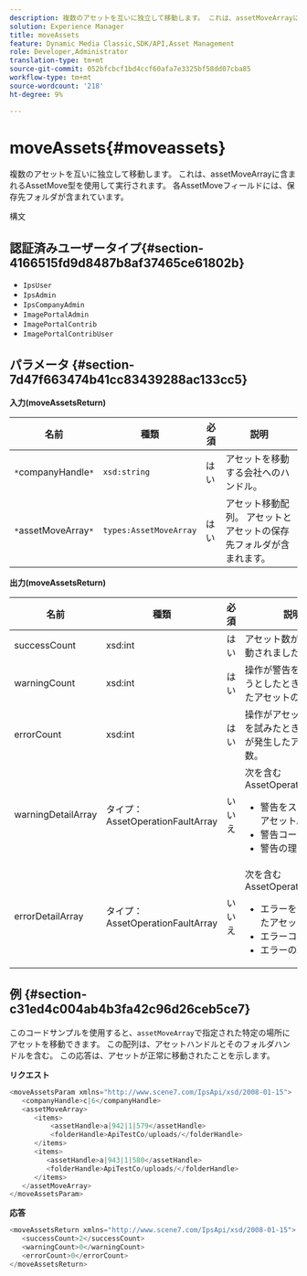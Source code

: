 ```yaml
---
description: 複数のアセットを互いに独立して移動します。 これは、assetMoveArrayに含まれるAssetMove型を使用して実行されます。 各AssetMoveフィールドには、保存先フォルダが含まれています。
solution: Experience Manager
title: moveAssets
feature: Dynamic Media Classic,SDK/API,Asset Management
role: Developer,Administrator
translation-type: tm+mt
source-git-commit: 052bfcbcf1bd4ccf60afa7e3325bf58dd07cba85
workflow-type: tm+mt
source-wordcount: '218'
ht-degree: 9%

---
```



# moveAssets{#moveassets}

複数のアセットを互いに独立して移動します。 これは、assetMoveArrayに含まれるAssetMove型を使用して実行されます。 各AssetMoveフィールドには、保存先フォルダが含まれています。

構文

## 認証済みユーザータイプ{#section-4166515fd9d8487b8af37465ce61802b}

* `IpsUser`
* `IpsAdmin`
* `IpsCompanyAdmin`
* `ImagePortalAdmin`
* `ImagePortalContrib`
* `ImagePortalContribUser`

## パラメータ {#section-7d47f663474b41cc83439288ac133cc5}

**入力(moveAssetsReturn)**

| 名前 | 種類 | 必須 | 説明 |
|---|---|---|---|
| `*`companyHandle`*` | `xsd:string` | はい | アセットを移動する会社へのハンドル。 |
| `*`assetMoveArray`*` | `types:AssetMoveArray` | はい | アセット移動配列。 アセットとアセットの保存先フォルダが含まれます。 |

**出力(moveAssetsReturn)**

<table id="table_FD902FAB4F98413C8A051270ADD7D9C7"> 
 <thead> 
  <tr> 
   <th colname="col1" class="entry"> 名前 </th> 
   <th colname="col2" class="entry"> 種類 </th> 
   <th colname="col3" class="entry"> 必須 </th> 
   <th colname="col4" class="entry"> 説明 </th> 
  </tr> 
 </thead>
 <tbody> 
  <tr> 
   <td colname="col1"> <span class="codeph"> <span class="varname"> successCount</span> </span> </td> 
   <td colname="col2"> <span class="codeph"> xsd:int</span> </td> 
   <td colname="col3"> はい </td> 
   <td colname="col4"> アセット数が正常に移動されました。 </td> 
  </tr> 
  <tr> 
   <td colname="col1"> <span class="codeph"> <span class="varname"> warningCount</span> </span> </td> 
   <td colname="col2"> <span class="codeph"> xsd:int</span> </td> 
   <td colname="col3"> はい </td> 
   <td colname="col4"> 操作が警告を移動しようとしたときに生成したアセットの数です。 </td> 
  </tr> 
  <tr> 
   <td colname="col1"> <span class="codeph"> <span class="varname"> errorCount</span> </span> </td> 
   <td colname="col2"> <span class="codeph"> xsd:int</span> </td> 
   <td colname="col3"> はい </td> 
   <td colname="col4"> 操作がアセットの移動を試みたときにエラーが発生したアセットの数。 </td> 
  </tr> 
  <tr> 
   <td colname="col1"> <span class="codeph"> <span class="varname"> warningDetailArray</span> </span> </td> 
   <td colname="col2"> <span class="codeph"> タイプ：AssetOperationFaultArray</span> </td> 
   <td colname="col3"> いいえ </td> 
   <td colname="col4"> <span class="codeph"> 次を含む</span>AssetOperationFaults: 
    <ul id="ul_689F4A87A68140F18DFB43868226A409"> 
     <li id="li_274C8BF5932F4AF584AA92F25E0F33C6">警告をスローしたアセット。 </li> 
     <li id="li_5CC4A9120CA94F968CAF0D0135C49E0A">警告コード。 </li> 
     <li id="li_AEC91FA68B2E43BC8BAA108C743F5667">警告の理由です。 </li> 
    </ul> </td> 
  </tr> 
  <tr> 
   <td colname="col1"> <span class="codeph"> <span class="varname"> errorDetailArray</span> </span> </td> 
   <td colname="col2"> <span class="codeph"> タイプ：AssetOperationFaultArray</span> </td> 
   <td colname="col3"> いいえ </td> 
   <td colname="col4"> <span class="codeph"> 次を含む</span>AssetOperationFaults: 
    <ul id="ul_C397BC384A134F429D01ADA28DF2E097"> 
     <li id="li_EAEBB5F539164480BA9EAA7C8FFBF69A">エラーをスローしたアセット。 </li> 
     <li id="li_F96D5FBB2F7A402AA36D8DFA3971391D">エラーコード。 </li> 
     <li id="li_F610415E416F43DDA4B1DBF1897E2F61">エラーの理由。 </li> 
    </ul> </td> 
  </tr> 
 </tbody> 
</table>

## 例 {#section-c31ed4c004ab4b3fa42c96d26ceb5ce7}

このコードサンプルを使用すると、`assetMoveArray`で指定された特定の場所にアセットを移動できます。 この配列は、アセットハンドルとそのフォルダハンドルを含む。 この応答は、アセットが正常に移動されたことを示します。

**リクエスト**

```java
<moveAssetsParam xmlns="http://www.scene7.com/IpsApi/xsd/2008-01-15">
   <companyHandle>c|6</companyHandle>
   <assetMoveArray>
      <items>
          <assetHandle>a|942|1|579</assetHandle>
          <folderHandle>ApiTestCo/uploads/</folderHandle>
      </items>
      <items>
         <assetHandle>a|943|1|580</assetHandle>
         <folderHandle>ApiTestCo/uploads/</folderHandle>
      </items>
   </assetMoveArray>
</moveAssetsParam>
```

**応答**

```java
<moveAssetsReturn xmlns="http://www.scene7.com/IpsApi/xsd/2008-01-15">
   <successCount>2</successCount>
   <warningCount>0</warningCount>
   <errorCount>0</errorCount>
</moveAssetsReturn>
```

